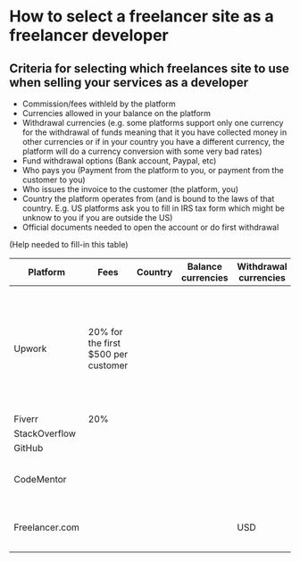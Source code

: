 # How to select a freelancer site as a freelancer developer

## Criteria for selecting which freelances site to use when selling your services as a developer
- Commission/fees withleld by the platform
- Currencies allowed in your balance on the platform
- Withdrawal currencies (e.g. some platforms support only one currency for the withdrawal of funds meaning that it you have collected money in other currencies or if in your country you have a different currency, the platform will do a currency conversion with some very bad rates)
- Fund withdrawal options (Bank account, Paypal, etc)
- Who pays you (Payment from the platform to you, or payment from the customer to you)
- Who issues the invoice to the customer (the platform, you)
- Country the platform operates from (and is bound to the laws of that country. E.g. US platforms ask you to fill in IRS tax form which might be unknow to you if you are outside the US)
- Official documents needed to open the account or do first withdrawal 

(Help needed to fill-in this table)

| Platform | Fees | Country | Balance currencies | Withdrawal currencies | Withdrawal to | Notes |
| ---- | --- | ---- | ---- | ---- | ---- |---- |
| Upwork | 20% for the first $500 per customer | | | |     Direct Deposit / ACH<br/>PayPal<br/>Wire Transfer<br/>Local Funds Transfer (LFT)<br/>Payoneer | |
| Fiverr | 20% | | | | | |
| StackOverflow | | | | | | |
| GitHub | | | | | | |
| CodeMentor | | | | | | Requires W8-BEN IRS form |
| Freelancer.com | | | | USD | | [Beware of issues like this](https://dev.to/chrisdunne/dont-use-freelancercom-hfj) |
